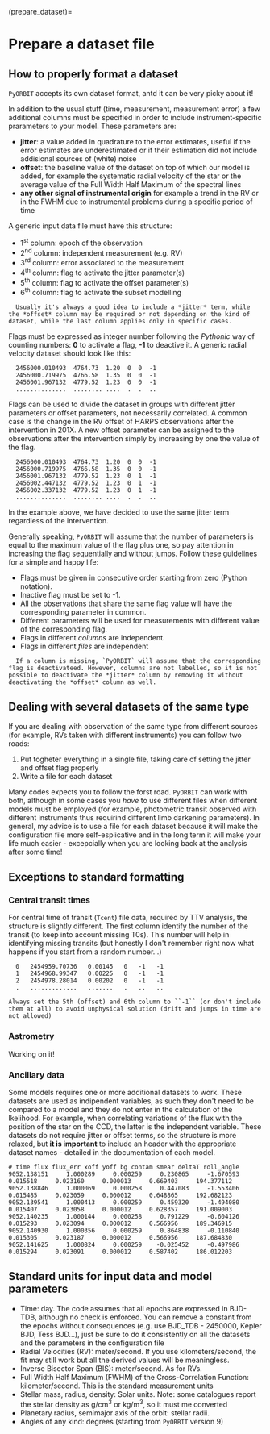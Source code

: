 (prepare_dataset)=

# Prepare a dataset file

## How to properly format a dataset

`PyORBIT` accepts its own dataset format, antd it can be very picky about it!

In addition to the usual stuff (time, measurement, measurement error) a few additional columns must be specified in order to include instrument-specific prarameters to your model. These parameters are:

- **jitter**: a value added in quadrature to the error estimates, useful if the error estimates are underestimated or if their estimation did not include addisional sources of (white) noise
- **offset**: the baseline value of the dataset on top of which our model is added, for example the systematic radial velocity of the star or the average value of the Full Width Half Maximum of the spectral lines
- **any other signal of instrumental origin** for example a trend in the RV or in the FWHM due to instrumental problems during a specific period of time

A generic input data file must have this structure:

- 1<sup>st</sup> column: epoch of the observation
- 2<sup>nd</sup> column: independent measurement (e.g. RV)
- 3<sup>rd</sup> column: error associated to the measurement
- 4<sup>th</sup> column: flag to activate the jitter parameter(s)
- 5<sup>th</sup> column: flag to activate the offset parameter(s)
- 6<sup>th</sup> column: flag to activate the subset modelling


```{tip}
  Usually it's always a good idea to include a *jitter* term, while the *offset* column may be required or not depending on the kind of dataset, while the last column applies only in specific cases.
```

Flags must be expressed as integer number following the *Pythonic* way of counting numbers: **0** to activate a flag, **-1** to deactive it.
A generic radial velocity dataset should look like this:

```
  2456000.010493  4764.73  1.20  0  0  -1
  2456000.719975  4766.58  1.35  0  0  -1
  2456001.967132  4779.52  1.23  0  0  -1
  ..............  ........ ....  .  .  ..
```

Flags can be used to divide the dataset in groups with different jitter parameters or offset parameters, not necessarily correlated.
A common case is the change in the RV offset of HARPS observations after the intervention in 201X. A new offset parameter can be assigned to the observations after the intervention simply by increasing by one the value of the flag.

```
  2456000.010493  4764.73  1.20  0  0  -1
  2456000.719975  4766.58  1.35  0  0  -1
  2456001.967132  4779.52  1.23  0  1  -1
  2456002.447132  4779.52  1.23  0  1  -1
  2456002.337132  4779.52  1.23  0  1  -1
  ..............  ........ ....  .  .  ..
```

In the example above, we have decided to use the same jitter term regardless of the intervention.

Generally speaking, `PyORBIT` will assume that the number of parameters is equal to the maximum value of the flag plus one, so pay attention in increasing the flag sequentially and without jumps. Follow these guidelines for a simple and happy life:

- Flags must be given in consecutive order starting from zero (Python notation).
- Inactive flag must be set to -1.
- All the observations that share the same flag value will have the corresponding parameter in common.
- Different parameters will be used for measurements with different value of the corresponding flag.
- Flags in different *columns* are independent.
- Flags in different *files* are independent

```{warning}
  If a column is missing, `PyORBIT` will assume that the corresponding flag is deactivateed. However, columns are not labelled, so it is not possible to deactivate the *jitter* column by removing it without deactivating the *offset* column as well.
```

<!---
The flags of the last three columns must be expressed as integers. Jitter,
offset and linear parameters cannot be shared between datasets. For linear
trends of physical origin, a model that can be shared between datasets is
available. Check the `Jitter, offset and linear flags`_ subsection for more
information.

This is an extract from the file ``TestCase01_RV.dat``, in the example folder,
with epochs expressed as BJD_{TDB}-2450000.0 Julian days:

::

  6000.010493  4764.73  1.00  0  0  -1
  6000.719975  4766.58  1.00  0  0  -1
  6001.967132  4779.52  1.00  0  0  -1
  .........   ........  ....  .  .  ..

The choice of the time standard is arbitrary, just pay attention to always be
self-consistent.

When provided to the ``pyorbit_emcee()`` subroutine instead of being read from
a file, the input_dataset must be a dictionary
where each keyword corresponds to the label of the dataset. For each keyword, a
[n,6] ``numpy`` array must be
provided, where *n* is the number of observations.  If the keyword for a dataset is present, it will have priority on the dataset file unless the keyword is empty.

For example:

::

  input_dataset{'RV'} = np.zeros([n,6])
  input_dataset{'RV'}[:,0] = epochs of the observations
  input_dataset{'RV'}[:,1] = values of the observations
  input_dataset{'RV'}[:,2] = associated errors
  input_dataset{'RV'}[:,3] = jitter flag
  input_dataset{'RV'}[:,4] = offset flag
  input_dataset{'RV'}[:,5] = linear trend flag

 --->

## Dealing with several datasets of the same type

If you are dealing with observation of the same type from different sources (for example, RVs taken with different instruments) you can follow two roads:

1) Put togheter everything in a single file, taking care of setting the jitter and offset flag properly
2) Write a file for each dataset

Many codes expects you to follow the forst road. `PyORBIT` can work with both, although in some cases you *have* to use different files when different models must be employed (for example, photometric transit observed with different instruments thus requirind different limb darkening parameters). In general, my advice is to use a file for each dataset because it will make the configuration file more self-esplicative and in the long term it will make your life much easier - excepcially when you are looking back at the analysis after some time!

## Exceptions to standard formatting

### Central transit times

For central time of transit (`Tcent`) file data, required by TTV analysis, the structure is slightly
different. The first column identify the number of the transit (to keep into account missing T0s). This number will help in identifying missing transits (but honestly I don't remember right now what happens if you start from a random number...)

```
  0   2454959.70736   0.00145   0   -1   -1
  1   2454968.99347   0.00225   0   -1   -1
  2   2454978.28014   0.00202   0   -1   -1
  .   .............   .......   .   ..   ..
```

```{warning}
Always set the 5th (offset) and 6th column to ``-1`` (or don't include
them at all) to avoid unphysical solution (drift and jumps in time are not allowed)
```

### Astrometry

Working on it!

### Ancillary data

Some models requires one or more additional datasets to work. These datasets are used as indipendent variables, as such they don't need to be compared to a model and they do not enter in the calculation of the lkelihood. For example, when correlating variations of the flux with the position of the star on the CCD, the latter is the independent variable. These datasets do not require jitter or offset terms, so the structure is more relaxed, but **it is important** to include an header with the appropriate dataset names - detailed in the documentation of each model.


```
# time flux flux_err xoff yoff bg contam smear deltaT roll_angle
9052.138151     1.000289     0.000259     0.230865     -1.670593     0.015518     0.023160     0.000013     0.669403     194.377112
9052.138846     1.000069     0.000258     0.447083     -1.553406     0.015485     0.023059     0.000012     0.648865     192.682123
9052.139541     1.000413     0.000259     0.459320     -1.494080     0.015407     0.023058     0.000012     0.628357     191.009003
9052.140235     1.000144     0.000258     0.791229     -0.604126     0.015293     0.023094     0.000012     0.566956     189.346915
9052.140930     1.000356     0.000259     0.864838     -0.110840     0.015305     0.023187     0.000012     0.566956     187.684830
9052.141625     1.000824     0.000259    -0.025452     -0.497986     0.015294     0.023091     0.000012     0.587402     186.012203
```


<!---

::

  input_dataset{'Tcent_b'} = np.zeros([n,6])
  input_dataset{'Tcent_b'}[:,0] = number of transit (e.g. if some transit is missing)
  input_dataset{'Tcent_b'}[:,1] = transit time
  input_dataset{'Tcent_b'}[:,2] = associated error
  input_dataset{'Tcent_b'}[:,3] = jitter flag
  input_dataset{'Tcent_b'}[:,4] = should be set to -1 to avoid unphysical solution
  input_dataset{'Tcent_b'}[:,5] = should be set to -1 to avoid unphysical solution

-->

## Standard units for input data and model parameters

- Time: day. The code assumes that all epochs are expressed in BJD-TDB, although no check is enforced. You can remove a constant from the epochs without consequences (e.g. use BJD_TDB - 2450000, Kepler BJD, Tess BJD...), just be sure to do it consistently on all the datasets and the parameters in the configuration file
- Radial Velocities (RV): meter/second. If you use kilometers/second, the fit may still work but all the derived values will be meaningless.
- Inverse Bisector Span (BIS): meter/second. As for RVs.
- Full Width Half Maximum (FWHM) of the Cross-Correlation Function: kilometer/second. This is the standard measurement units
- Stellar mass, radius, density: Solar units. Note: some catalogues report the stellar density as g/cm<sup>3</sup> or kg/m<sup>3</sup>, so it must me converted
- Planetary radius, semimajor axis of the orbit: stellar radii.
- Angles of any kind: degrees (starting from `PyORBIT` version 9)

<!---

# Jitter, offset and linear flags

Jitter, offset and linear parameters cannot be shared between datasets. For linear trends of physical origin, a model that can be shared between datasets is avaialble.

Activating the jitter flag will introduce a new parameter which will be added in quadrature to the error bars of the measurement for which the flag has been activated.
The offset flag will add a constant offset (or zero-point) to all the measurement for which the flag has been activated.
The linear flag will include a linear trend in the dataset. Note that this flag will add only the slope as additional parameter, while the intercept of the linear trend must be set using the offset flat. Only a linear trend is supported, higher order terms have not been implemented simply because I never encpuntered such an extreme case, but on request it may be included as additional columns in the file.

The flags of the last three columns must be expressed as integers. The value of a flag must be set ``-1`` if you don't want to include the corresponding parameter in the model, otherwise to increasing number starting from ``0``.
The flags can be used to divide the dataset in groups where different parameters are used for a specific model. For example, it is possible to use different offset parameters for data taken before and after a given epoch (for example, if the instrument has been modified in some way). To do so, set to ``0`` the offset flag of the data taken before the chosen epoch, and to ``1`` the data taken after that epoch. Just increase by another unit if you want to add an additional offset parameter.

The code will assume that the number of parameters is equal to the maximum value of the flag plus one, so pay attention in increasing the flag sequentially and without jumps.

For a given kind of flag:

- Flags must be given in consecutive order starting from zero (Python notation).
- Inactive flag must be set to -1.
- All the parameters that share the same flag value will have that parameter in common.
- Different parameters will be used for measurements with different value of flag.
- Flags in different columns are independent.

Let's look at the following example:

::

  epoch_00  meas_00  err_00  0  0  -1
  epoch_01  meas_01  err_01  0  0  -1
  epoch_02  meas_02  err_02  1  0  -1
  epoch_03  meas_03  err_03  1  1  -1
  epoch_04  meas_04  err_04  1  1   0
  epoch_05  meas_05  err_05  2  1   0
  epoch_06  meas_06  err_06  2  0   0


- `epoch_00` and `epoch_01` share the same jitter term, so they do `(epoch_02, epoch_03, epoch_04)` and `(epoch_05, epoch_06)`, for a total of 3 jitter parameters.
- `epoch_00`, `epoch_01`, `epoch_02` and `epoch_06` share the same offset. `epoch_03`, `epoch_04`, `epoch_05` share a different offset parameter.
- `epoch_04`, `epoch_05`, `epoch_06` are modeled using a linear trend. `epoch_00`, `epoch_01`, `epoch_02` and `epoch_03` are not.


What's the point of using the flags instead of creating different datasets? Here a few examples:

- Suppose your instrument undergoes some slight modifications, and the zero point of the RV is shifted but the overall instrument is the same: you can account for this zero-point difference while sharing the same jitter parameter.
- Again your instrument undergoes major changes and both the zero-point and jitter are affected. However, observational parameters that depend on the characteristics of the instrument will be the same (e.g. the amplitude of stellar activity signals observed at optical wavelength), so you want to use only one parameter for this dataset and a different one for another dataset (e.g. observations gathered in the infrared).

Shortly, the flags represent a way to separate instrumental issues from the physical problems.

..
 References
 ----------

 Later


-->
